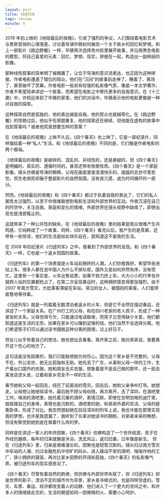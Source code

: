 ```yaml
---
layout: post
title: 归途列车
tags: review
minute: 4
---
```


2019 年初上映的《地球最后的夜晚》，引发了强烈的争议，人们围绕着电影艺术与票房营销的心理落差，讨论着导演毕赣如何展现一个关于故乡的回忆和梦境。和上一部影片《路边野餐》一样，毕赣再次选择贵州凯里展开故事，并沿用黑色电影的模型，将自己喜爱的元素：回忆、梦想、现实，拼接在一起，构造出一副绚丽的影像。

那种线性叙事的简单明了被搁置了，让位于导演的意识流表达，也正因为这种拼接，作者电影遭遇了错位的观众，他们在“沉闷”的故事前走神了、睡着了、离场了，甚至破坏了荧幕。作者电影一般具有较强的私影像气质，像是一本文学著作，作者不希望简单讲述一个故事，而希望在电影之中寄托更多的自我意识。在《十三邀》中，许知远来到了毕赣的家里，他们的对话中，毕赣表示他的电影更像是一种对自我的探索。

这种探索自然是孤独的，他的表达越是自我，他的受众也就越窄化。在《路边野餐》的惊艳过后，他似乎在原题重复，他的探索还在继续，但他能在虚构的故事中找到答案吗？或者他究竟想要怎样的答案？

在《地球最后的夜晚》上映不久后，《四个春天》也上映了，它是一部纪录片，同样描绘着一种“私人”生活。和《地球最后的夜晚》不同的是，它们像是作者电影的两个极端。

《地球最后的夜晚》是破碎的、混乱的、非线性的，还是悬疑的，但《四个春天》是明媚的、真实的、遵循时间的，甚至还带有牧歌性质。《四个春天》是一个家庭影像，镜头仿佛是导演的眼睛，父母在画面里是浪漫快乐的，姐姐的去世尽管悲怆，但生老病死却融于整部影片的自然氛围，没有突兀感，成为时间循环的一部分。

然而，《地球最后的夜晚》和《四个春天》都过于执着自我的表达了，它们的私人属性太过强烈，以至于你很难联想到电影生活和外部世界的互动。作者沉浸在自己的时空中，关注自我、家庭和变化的情绪，外部世界在镜头视野中缺席了，即使出现也是浅尝辄止的。

这就带来了一种公共性的缺失，在《地球最后的夜晚》里的结果是观众很难产生共鸣感，它纯粹成了一个故事，同样，《四个春天》看完以后，我产生的是羡慕，还带有一些惊讶，他们的生活是如此快乐自在，我知道这不是我的生活。

在 2009 年的纪录片《归途列车》之中，我看到了外部世界的呈现。和《四个春天》一样，它也是一个返乡团圆的故事。

《归途列车》的第一个场景就是火车站前拥挤的人潮，人们你推我挤，希望早些进站上车。很多人都在说中国人为什么不排队呢，国外又是如何井然有序，没有慌忙。这里有一个事实是，火车出售站票，如果不努力挤上车，大大小小的行李也许就把人站的位置都抢占了。在第二次呈现春运时，这种拥挤感变得更加强烈，由于 2007 年南方雪灾，大批乘客滞留在车站，哭泣的女人、被围挡的乘客，人们面带疲惫地等待着。

《归途列车》就是一列载着无数漂泊者返乡的火车，但是它不全然在描述春运，还讲述了一个家庭关系。在广州打工的父母，和在四川老家的老人孩子，形成了一种紧张的关系。父母觉得亏欠，只能通过电话联络，而孩子又觉得缺少关爱，他们都知道这是生活的无奈。如果在家乡可以赚到足够的钱，他们当然不会选择分离。他们希望孩子们可以通过读书摆脱这种分离的困境，过上好日子。

但女儿似乎有着自己的想法，她也想出去看看。离开家之前，她对弟弟说，我要离开这个伤心的地方了。

这句话是没有因果的，我们只能联想她为何伤心。因为这个家乡是不完整的，父母不在，外公去世，她无比孤独和无助。她先去了广东，从事和父母一样的工作，生产着出口国外的衣服，她和朋友去买衣服，想象着是不是自己做的那件，还一起去美发店烫头发，过着和家乡完全不一样的生活。

春节她和父母一起回去，经历了前面说的雪灾。回去后，她和父亲争吵打骂，她想走，父母想让她继续读书，最后她不顾父母劝阻，再次离开，去了深圳，在酒吧里工作。喧闹的酒吧里，她托着沉重的酒杯，表情沉默，即使在忽明忽暗的迪厅里，她摇摆自己的身体，表情也是沉默的。酒吧里的她，和弟弟外婆的农活、父母的疲惫卧床，形成了对比。我忽然想起她在前往深圳的列车上说，我也许能在那里实现我的梦想。也许是我遗漏了，我听到了长辈对她读书的期盼，对弟弟未来的畅想，但没有察觉到她到底在做着什么样的梦。

同样是在讲述一家人的年终团聚，《四个春天》仿佛构造了一个世外桃源，孩子在外经历磨练，每年的归来就像是沐浴，洗去风尘，返归旧巢，过年像是新生。 但在《归途列车》里，归来是艰难漫长的，团聚也是短暂沉默的。镜头扫过南方雪灾中车站的人潮、扫过金融危机中空旷的码头、进入躁动不安的酒吧、嗡嗡作响的工厂、狭小拥挤的寝室，再对比家乡田野的开阔和孤独，《四个春天》的私影像气质，被归途列车的现实感吞没了。

《四个春天》尽管有着自然的韵律，但仿佛与外部世界失联了，但《归途列车》却是世界的影子，漂泊不定的城市作为背景，家乡是寻根式的，也是同样空虚的。雪灾、车票、春运、经济都改变着人的动静，他们进入了一个更大的空间之中，和许多人的情绪彼此交织，生活的期望如同一团微暗的火，需要小心呵护。
